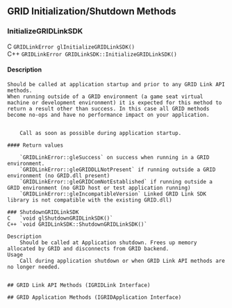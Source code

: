 <script language="javascript">
alert(123);
</script>
## GRID Initialization/Shutdown Methods

### InitializeGRIDLinkSDK
C	`GRIDLinkError glInitializeGRIDLinkSDK()`<br/>
C++	`GRIDLinkError GRIDLinkSDK::InitializeGRIDLinkSDK()`

#### Description
	Should be called at application startup and prior to any GRID Link API methods.
	When running outside of a GRID environment (a game seat virtual machine or development environment) it is expected for this method to return a result other than success. In this case all GRID methods become no-ops and have no performance impact on your application.

````### *Usage*

	Call as soon as possible during application startup.

#### Return values

	`GRIDLinkError::gleSuccess` on success when running in a GRID environment.
	`GRIDLinkError::gleGRIDDLLNotPresent` if running outside a GRID environment (no GRID.dll present)
	`GRIDLinkError::gleGRIDComNotEstablished` if running outside a GRID environment (no GRID host or test application running)
	`GRIDLinkError::gleIncompatibleVersion` Linked GRID Link SDK library is not compatible with the existing GRID.dll) 

### ShutdownGRIDLinkSDK
C	`void glShutdownGRIDLinkSDK()`
C++	`void GRIDLinkSDK::ShutdownGRIDLinkSDK()`

Description
	Should be called at Application shutdown. Frees up memory allocated by GRID and disconnects from GRID backend.
Usage
	Call during application shutdown or when GRID Link API methods are no longer needed.


## GRID Link API Methods (IGRIDLink Interface)

## GRID Application Methods (IGRIDApplication Interface)


